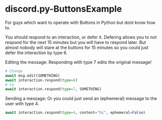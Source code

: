 # discord.py-ButtonsExample
For guys which want to operate with Buttons in Python but dont know how to.

You should respond to an interaction, or defer it.
Defering allows you to not respond for the next 15 minutes but you will have to respond later.
But almost nobody will stare at the buttons for 15 minutes so you could just defer the interaction by type 6.

Editing the message:
Responding with type 7 edits the original message!
 ```py
 # Change
await msg.edit(SOMETHING)
await interaction.respond(type=6)
# to
await interaction.respond(type=7, SOMETHING)
```


Sending a message:
Or you could just send an (ephemeral) message to the user with type 4.
```py
await interaction.respond(type=4, content="hi", ephemeral=False)
```


